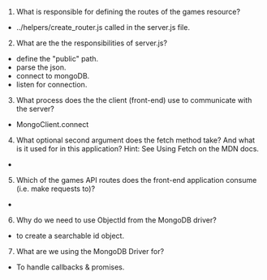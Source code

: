 1. What is responsible for defining the routes of the games resource?
- ../helpers/create_router.js called in the server.js file.

2. What are the the responsibilities of server.js?
- define the "public" path.
- parse the json.
- connect to mongoDB.
- listen for connection.

3. What process does the the client (front-end) use to communicate with the server?
- MongoClient.connect

4. What optional second argument does the fetch method take? And what is it used for in this application? Hint: See Using Fetch on the MDN docs.
- 

5. Which of the games API routes does the front-end application consume (i.e. make requests to)?
-

6. Why do we need to use ObjectId from the MongoDB driver?
- to create a searchable id object.

7. What are we using the MongoDB Driver for?
- To handle callbacks & promises.
